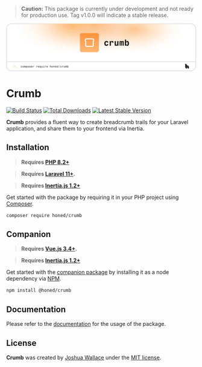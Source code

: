 > **Caution:** This package is currently under development and not ready for production use. Tag v1.0.0 will indicate a stable release.

<a href="https://honed.dev/crumb">
    <picture>
        <source media="(prefers-color-scheme: dark)" srcset="art/header-dark.png">
        <img alt="" src="art/header-light.png">
    </picture>
</a>

# Crumb

<p>
    <a href="https://github.com/honedlabs/crumb/actions"><img src="https://github.com/honedlabs/crumb/actions/workflows/tests.yml/badge.svg" alt="Build Status"></a>
    <a href="https://packagist.org/packages/honed/crumb"><img src="https://img.shields.io/packagist/dt/honed/crumb" alt="Total Downloads"></a>
    <a href="https://packagist.org/packages/honed/crumb"><img src="https://img.shields.io/packagist/v/honed/crumb" alt="Latest Stable Version"></a>
</p>

**Crumb** provides a fluent way to create breadcrumb trails for your Laravel application, and share them to your frontend via Inertia.

## Installation

> **Requires [PHP 8.2+](https://php.net/releases/)**

> **Requires [Laravel 11+](https://laravel.com/docs/releases).**

> **Requires [Inertia.js 1.2+](https://inertiajs.com/server-side-setup)**

Get started with the package by requiring it in your PHP project using [Composer](https://getcomposer.org/).

```bash
composer require honed/crumb
```

## Companion

> **Requires [Vue.js 3.4+](https://vuejs.org/about/releases.html).**

> **Requires [Inertia.js 1.2+](https://inertiajs.com/client-side-setup)**

Get started with the [companion package](https://github.com/honedlabs/crumb-vue) by installing it as a node dependency via [NPM](https://npmjs.com).

```bash
npm install @honed/crumb
```

## Documentation

Please refer to the [documentation](https://honed.dev/crumb) for the usage of the package.

## License

**Crumb** was created by [Joshua Wallace](https://joshua-wallace.com) under the [MIT license](https://opensource.org/licenses/MIT).